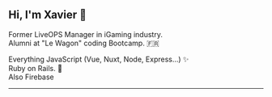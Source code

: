 
## Hi, I'm Xavier :wave:

Former LiveOPS Manager in iGaming industry. <br/>
Alumni at "Le Wagon" coding Bootcamp. :fr:

Everything JavaScript (Vue, Nuxt, Node, Express...) :sparkles: <br/>
Ruby on Rails. :gem: <br/>
Also Firebase

----
